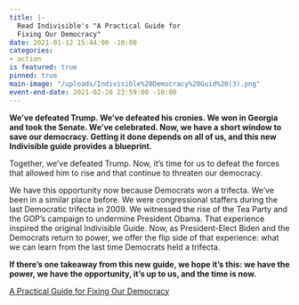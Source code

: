 ```yaml
---
title: |-
  Read Indivisible's "A Practical Guide for
  Fixing Our Democracy"
date: 2021-01-12 15:44:00 -10:00
categories:
- action
is featured: true
pinned: true
main-image: "/uploads/Indivisible%20Democracy%20Guid%20(3).png"
event-end-date: 2021-02-28 23:59:00 -10:00
---
```


**We’ve defeated Trump. We’ve defeated his cronies. We won in Georgia
and took the Senate. We’ve celebrated. Now, we have a short window to
save our democracy. Getting it done depends on all of us, and this new
Indivisible guide provides a blueprint.**

Together, we’ve defeated Trump. Now, it’s time for us to defeat the forces that
allowed him to rise and that continue to threaten our democracy.

We have this opportunity now because Democrats won a trifecta. We’ve been
in a similar place before. We were congressional staffers during the last
Democratic trifecta in 2009. We witnessed the rise of the Tea Party and the
GOP’s campaign to undermine President Obama. That experience inspired
the original Indivisible Guide. Now, as President-Elect Biden and the
Democrats return to power, we offer the flip side of that experience: what we
can learn from the last time Democrats held a trifecta.

**If there’s one takeaway from this new guide, we hope it’s this: we have the
power, we have the opportunity, it’s up to us, and the time is now.**

[A Practical Guide for Fixing Our Democracy](https://indivisible.org/democracy-guide)
